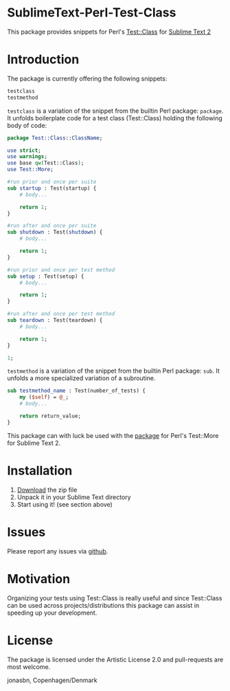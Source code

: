 SublimeText-Perl-Test-Class
===========================

This package provides snippets for Perl's [Test::Class](https://metacpan.org/pod/Test::Class) for [Sublime Text 2](http://www.sublimetext.com/2)

# Introduction

The package is currently offering the following snippets:

```perl
testclass
testmethod
```

`testclass` is a variation of the snippet from the builtin Perl package: `package`. It unfolds boilerplate code for a test class (Test::Class) holding the following body of code:

```perl
package Test::Class::ClassName;

use strict;
use warnings;
use base qw(Test::Class);
use Test::More;

#run prior and once per suite
sub startup : Test(startup) {
    # body...

    return 1;
}

#run after and once per suite
sub shutdown : Test(shutdown) {
    # body...

    return 1;
}

#run prior and once per test method
sub setup : Test(setup) {
    # body...

    return 1;
}

#run after and once per test method
sub teardown : Test(teardown) {
    # body...

    return 1;
}

1;
```

`testmethod` is a variation of the snippet from the builtin Perl package: `sub`. It unfolds a more specialized variation of a subroutine.

```perl
sub testmethod_name : Test(number_of_tests) {
    my ($self) = @_;
    # body...

    return return_value;
}
```

This package can with luck be used with the [package](https://github.com/jonasbn/SublimeText-Perl-Test-More) for Perl's Test::More for Sublime Text 2.

# Installation

1. [Download](https://github.com/jonasbn/SublimeText-Perl-Test-Class/archive/master.zip) the zip file
2. Unpack it in your Sublime Text directory
3. Start using it! (see section above)

# Issues

Please report any issues via [github](https://github.com/jonasbn/SublimeText-Perl-Test-Class/issues).

# Motivation

Organizing your tests using Test::Class is really useful and since Test::Class can be used across projects/distributions this package can assist in speeding up your development. 

# License

The package is licensed under the Artistic License 2.0 and pull-requests are most welcome.

jonasbn, Copenhagen/Denmark